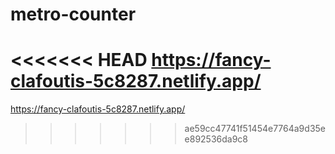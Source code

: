 # metro-counter
<<<<<<< HEAD
https://fancy-clafoutis-5c8287.netlify.app/
=======
https://fancy-clafoutis-5c8287.netlify.app/
>>>>>>> ae59cc47741f51454e7764a9d35ee892536da9c8
